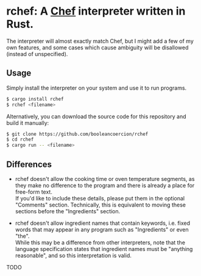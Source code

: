 # rchef: A [Chef](https://dangermouse.net/esoteric/chef.html) interpreter written in Rust.

The interpreter will almost exactly match Chef, but I might add a few of my own features, and some cases which cause ambiguity will be disallowed (instead of unspecified).

## Usage
Simply install the interpreter on your system and use it to run programs.
```sh
$ cargo install rchef
$ rchef <filename>
```
Alternatively, you can download the source code for this repository and build it manually:
```sh
$ git clone https://github.com/booleancoercion/rchef
$ cd rchef
$ cargo run -- <filename>
```

## Differences
- rchef doesn't allow the cooking time or oven temperature segments, as they make no difference to the program and there is already a place for free-form text.  
If you'd like to include these details, please put them in the optional "Comments" section. Technically, this is equivalent to moving these sections before the "Ingredients" section.

- rchef doesn't allow ingredient names that contain keywords, i.e. fixed words that may appear in any program such as "Ingredients" or even "the".  
While this may be a difference from other interpreters, note that the language specification states that ingredient names
must be "anything reasonable", and so this interpretation is valid.

TODO